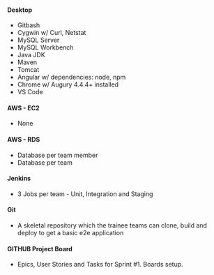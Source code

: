 #### Desktop

  * Gitbash
  * Cygwin w/ Curl, Netstat
  * MySQL Server
  * MySQL Workbench
  * Java JDK
  * Maven
  * Tomcat
  * Angular w/ dependencies: node, npm
  * Chrome w/ Augury 4.4.4+ installed
  * VS Code

#### AWS - EC2

  * None

#### AWS - RDS

  * Database per team member
  * Database per team

#### Jenkins

  * 3 Jobs per team - Unit, Integration and Staging

#### Git

  * A skeletal repository which the trainee teams can clone, build and deploy to get a basic e2e application

#### GITHUB Project Board

  * Epics, User Stories and Tasks for Sprint #1. Boards setup.